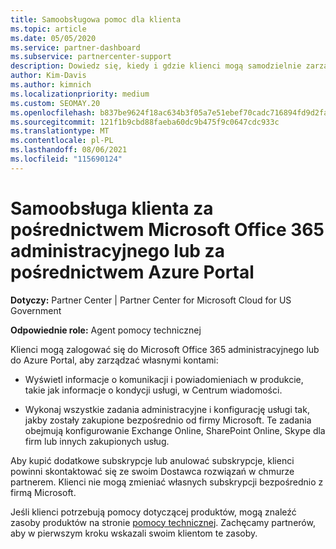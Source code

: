 ```yaml
---
title: Samoobsługowa pomoc dla klienta
ms.topic: article
ms.date: 05/05/2020
ms.service: partner-dashboard
ms.subservice: partnercenter-support
description: Dowiedz się, kiedy i gdzie klienci mogą samodzielnie zarządzać swoimi kontami i kiedy powinni kontaktować się ze swoim Dostawca rozwiązań w chmurze partnerem.
author: Kim-Davis
ms.author: kimnich
ms.localizationpriority: medium
ms.custom: SEOMAY.20
ms.openlocfilehash: b837be9624f18ac634b3f05a7e51ebef70cadc716894fd9d2fae916da387ab3a
ms.sourcegitcommit: 121f1b9cbd88faeba60dc9b475f9c0647cdc933c
ms.translationtype: MT
ms.contentlocale: pl-PL
ms.lasthandoff: 08/06/2021
ms.locfileid: "115690124"
---
```

# <a name="customer-self-support-through-microsoft-office-365-admin-center-or-through-the-azure-portal"></a>Samoobsługa klienta za pośrednictwem Microsoft Office 365 administracyjnego lub za pośrednictwem Azure Portal

**Dotyczy:** Partner Center | Partner Center for Microsoft Cloud for US Government

**Odpowiednie role:** Agent pomocy technicznej

Klienci mogą zalogować się do Microsoft Office 365 administracyjnego lub do Azure Portal, aby zarządzać własnymi kontami:

- Wyświetl informacje o komunikacji i powiadomieniach w produkcie, takie jak informacje o kondycji usługi, w Centrum wiadomości.

- Wykonaj wszystkie zadania administracyjne i konfigurację usługi tak, jakby zostały zakupione bezpośrednio od firmy Microsoft. Te zadania obejmują konfigurowanie Exchange Online, SharePoint Online, Skype dla firm lub innych zakupionych usług.

Aby kupić dodatkowe subskrypcje lub anulować subskrypcje, klienci powinni skontaktować się ze swoim Dostawca rozwiązań w chmurze partnerem. Klienci nie mogą zmieniać własnych subskrypcji bezpośrednio z firmą Microsoft.

Jeśli klienci potrzebują pomocy dotyczącej produktów, mogą znaleźć zasoby produktów na stronie [pomocy technicznej](https://partnercenter.microsoft.com/partner/support). Zachęcamy partnerów, aby w pierwszym kroku wskazali swoim klientom te zasoby.

 

 



